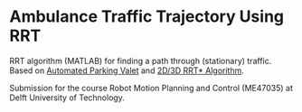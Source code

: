 # Ambulance Traffic Trajectory Using RRT

RRT algorithm (MATLAB) for finding a path through (stationary) traffic. Based on [Automated Parking Valet](https://www.mathworks.com/help/driving/examples/automated-parking-valet.html) and [2D/3D RRT* Algorithm](https://www.mathworks.com/matlabcentral/fileexchange/60993-2d-3d-rrt-algorithm).

Submission for the course Robot Motion Planning and Control (ME47035) at Delft University of Technology.
